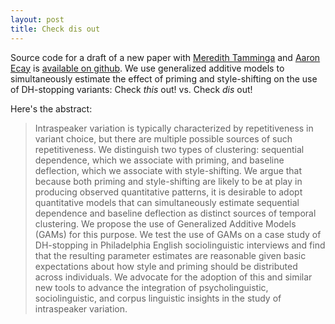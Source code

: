 ```yaml
---
layout: post
title: Check dis out
---
```


Source code for a draft of a new paper with [Meredith Tamminga](http://www.meredithtamminga.com) and [Aaron Ecay](http://aaronecay.com)
is [available on github](https://github.com/christopherahern/GAM-DH). We use generalized additive models to simultaneously
estimate the effect of priming and style-shifting on the use of DH-stopping variants: Check *this* out! vs. Check *dis* out!
 
Here's the abstract:

> Intraspeaker variation is typically characterized by repetitiveness in variant choice, but there are multiple possible sources of such repetitiveness. We distinguish two types of clustering: sequential dependence, which we associate with priming, and baseline deflection, which we associate with style-shifting. We argue that because both priming and style-shifting are likely to be at play in producing observed quantitative patterns, it is desirable to adopt quantitative models that can simultaneously estimate sequential dependence and baseline deflection as distinct sources of temporal clustering. We propose the use of Generalized Additive Models (GAMs) for this purpose. We test the use of GAMs on a case study of DH-stopping in Philadelphia English sociolinguistic interviews and find that the resulting parameter estimates are reasonable given basic expectations about how style and priming should be distributed across individuals. We advocate for the adoption of this and similar new tools to advance the integration of psycholinguistic, sociolinguistic, and corpus linguistic insights in the study of intraspeaker variation. 
  
